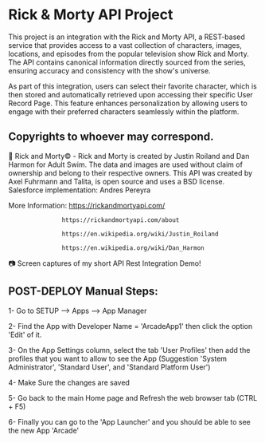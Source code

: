 # Rick & Morty API Project

This project is an integration with the Rick and Morty API, a REST-based service that provides access to a vast collection of characters, images, locations, and episodes from the popular television show Rick and Morty. The API contains canonical information directly sourced from the series, ensuring accuracy and consistency with the show's universe.

As part of this integration, users can select their favorite character, which is then stored and automatically retrieved upon accessing their specific User Record Page. This feature enhances personalization by allowing users to engage with their preferred characters seamlessly within the platform.

## Copyrights to whoever may correspond.
🥒 Rick and Morty© - Rick and Morty is created by Justin Roiland and Dan Harmon for Adult Swim. 
The data and images are used without claim of ownership and belong to their respective owners.
This API was created by Axel Fuhrmann and Talita, is open source and uses a BSD license.
Salesforce implementation: Andres Pereyra  

More Information:  https://rickandmortyapi.com/ 

                   https://rickandmortyapi.com/about

                   https://en.wikipedia.org/wiki/Justin_Roiland 

                   https://en.wikipedia.org/wiki/Dan_Harmon

📷 Screen captures of my short API Rest Integration Demo!




## POST-DEPLOY Manual Steps:

1- Go to SETUP --> Apps --> App Manager

2- Find the App with Developer Name = 'ArcadeApp1' then click the option 'Edit' of it.

3- On the App Settings column, select the tab 'User Profiles' then add the profiles that you want to allow to see the App (Suggestion 'System Administrator', 'Standard User', and 'Standard Platform User')

4- Make Sure the changes are saved

5- Go back to the main Home page and Refresh the web browser tab (CTRL + F5)

6- Finally you can go to the 'App Launcher' and you should be able to see the new App 'Arcade'